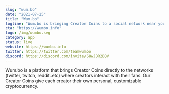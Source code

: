 ```yaml
---
slug: "wum.bo"
date: "2021-07-25"
title: "Wum.bo"
logline: "Wum.bo is bringing Creator Coins to a social network near you."
cta: "https://wumbo.info"
logo: /img/wumbo.svg
category: app
status: live
website: https://wumbo.info
twitter: https://twitter.com/teamwumbo
discord: https://discord.com/invite/S8wJBR2BQV
---
```


Wum.bo is a platform that brings Creator Coins directly to the networks (twitter, twitch, reddit..etc) where creators interact with their fans. Our Creator Coins give each creator their own personal, customizable cryptocurrency.

